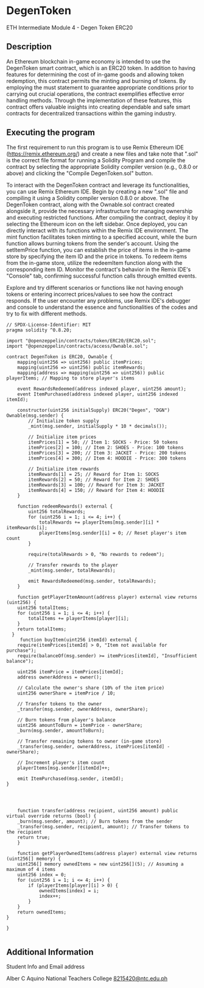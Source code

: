 # DegenToken
ETH Intermediate Module 4 - Degen Token ERC20

## Description

An Ethereum blockchain in-game economy is intended to use the DegenToken smart contract, which is an ERC20 token. In addition to having features for determining the cost of in-game goods and allowing token redemption, this contract permits the minting and burning of tokens. By employing the must statement to guarantee appropriate conditions prior to carrying out crucial operations, the contract exemplifies effective error handling methods. Through the implementation of these features, this contract offers valuable insights into creating dependable and safe smart contracts for decentralized transactions within the gaming industry.

## Executing the program

The first requirement to run this program is to use Remix Ethereum IDE (https://remix.ethereum.org/) and create a new files and take note that ".sol" is the correct file format for running a Solidity Program and compile the contract by selecting the appropriate Solidity compiler version (e.g., 0.8.0 or above) and clicking the "Compile DegenToken.sol" button.

To interact with the DegenToken contract and leverage its functionalities, you can use Remix Ethereum IDE. Begin by creating a new ".sol" file and compiling it using a Solidity compiler version 0.8.0 or above. The DegenToken contract, along with the Ownable.sol contract created alongside it, provide the necessary infrastructure for managing ownership and executing restricted functions. After compiling the contract, deploy it by selecting the Ethereum icon on the left sidebar. Once deployed, you can directly interact with its functions within the Remix IDE environment. The mint function facilitates token minting to a specified account, while the burn function allows burning tokens from the sender's account. Using the setItemPrice function, you can establish the price of items in the in-game store by specifying the item ID and the price in tokens. To redeem items from the in-game store, utilize the redeemItem function along with the corresponding item ID. Monitor the contract's behavior in the Remix IDE's "Console" tab, confirming successful function calls through emitted events.

Explore and try different scenarios or functions like not having enough tokens or entering incorrect prices/values to see how the contract responds. If the user encounter any problems, use Remix IDE's debugger and console to understand the essence and functionalities of the codes and try to fix with different methods.

```
// SPDX-License-Identifier: MIT
pragma solidity ^0.8.20;

import "@openzeppelin/contracts/token/ERC20/ERC20.sol";
import "@openzeppelin/contracts/access/Ownable.sol";

contract DegenToken is ERC20, Ownable {
    mapping(uint256 => uint256) public itemPrices;
    mapping(uint256 => uint256) public itemRewards;
    mapping(address => mapping(uint256 => uint256)) public playerItems; // Mapping to store player's items

    event RewardsRedeemed(address indexed player, uint256 amount);
    event ItemPurchased(address indexed player, uint256 indexed itemId);

    constructor(uint256 initialSupply) ERC20("Degen", "DGN") Ownable(msg.sender) {
        // Initialize token supply
        _mint(msg.sender, initialSupply * 10 * decimals());

        // Initialize item prices
        itemPrices[1] = 50; // Item 1: SOCKS - Price: 50 tokens
        itemPrices[2] = 100; // Item 2: SHOES - Price: 100 tokens
        itemPrices[3] = 200; // Item 3: JACKET - Price: 200 tokens
        itemPrices[4] = 300; // Item 4: HOODIE - Price: 300 tokens

        // Initialize item rewards
        itemRewards[1] = 25; // Reward for Item 1: SOCKS
        itemRewards[2] = 50; // Reward for Item 2: SHOES
        itemRewards[3] = 100; // Reward for Item 3: JACKET
        itemRewards[4] = 150; // Reward for Item 4: HOODIE
    }

    function redeemRewards() external {
        uint256 totalRewards;
        for (uint256 i = 1; i <= 4; i++) {
            totalRewards += playerItems[msg.sender][i] * itemRewards[i];
            playerItems[msg.sender][i] = 0; // Reset player's item count
        }

        require(totalRewards > 0, "No rewards to redeem");

        // Transfer rewards to the player
        _mint(msg.sender, totalRewards);

        emit RewardsRedeemed(msg.sender, totalRewards);
    }

    function getPlayerItemAmount(address player) external view returns (uint256) {
    uint256 totalItems;
    for (uint256 i = 1; i <= 4; i++) {
        totalItems += playerItems[player][i];
    }
    return totalItems;
  }
     function buyItem(uint256 itemId) external {
    require(itemPrices[itemId] > 0, "Item not available for purchase");
    require(balanceOf(msg.sender) >= itemPrices[itemId], "Insufficient balance");

    uint256 itemPrice = itemPrices[itemId];
    address ownerAddress = owner();

    // Calculate the owner's share (10% of the item price)
    uint256 ownerShare = itemPrice / 10;

    // Transfer tokens to the owner
    _transfer(msg.sender, ownerAddress, ownerShare);

    // Burn tokens from player's balance
    uint256 amountToBurn = itemPrice - ownerShare;
    _burn(msg.sender, amountToBurn);

    // Transfer remaining tokens to owner (in-game store)
    _transfer(msg.sender, ownerAddress, itemPrices[itemId] - ownerShare);

    // Increment player's item count
    playerItems[msg.sender][itemId]++;

    emit ItemPurchased(msg.sender, itemId);
}

    
  
    
    function transfer(address recipient, uint256 amount) public virtual override returns (bool) {
    _burn(msg.sender, amount); // Burn tokens from the sender
    _transfer(msg.sender, recipient, amount); // Transfer tokens to the recipient
    return true;
    }

    function getPlayerOwnedItems(address player) external view returns (uint256[] memory) {
    uint256[] memory ownedItems = new uint256[](5); // Assuming a maximum of 4 items
    uint256 index = 0;
    for (uint256 i = 1; i <= 4; i++) {
        if (playerItems[player][i] > 0) {
            ownedItems[index] = i;
            index++;
        }
    }
    return ownedItems;
}

}


```
## Additional Information

Student Info and Email address

Alber C Aquino
National Teachers College 
8215420@ntc.edu.ph
